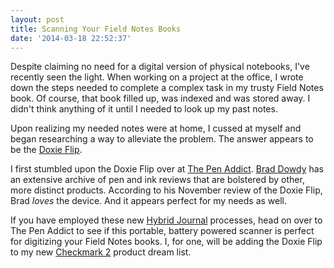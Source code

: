 ```yaml
---
layout: post
title: Scanning Your Field Notes Books
date: '2014-03-18 22:52:37'
---
```


<p>Despite claiming no need for a digital version of physical notebooks, I've recently seen the light. When working on a project at the office, I wrote down the steps needed to complete a complex task in my trusty Field Notes book. Of course, that book filled up, was indexed and was stored away. I didn't think anything of it until I needed to look up my past notes. </p>

<p>Upon realizing my needed notes were at home, I cussed at myself and began researching a way to alleviate the problem. The answer appears to be the <a href="http://www.getdoxie.com/product/flip/">Doxie Flip</a>.</p>

<p>I first stumbled upon the Doxie Flip over at <a href="http://penaddict.com/blog/2013/11/6/doxie-flip-review">The Pen Addict</a>. <a href="https://twitter.com/dowdyism">Brad Dowdy</a> has an extensive archive of pen and ink reviews that are bolstered by other, more distinct products. According to his November review of the Doxie Flip, Brad <em>loves</em> the device. And it appears perfect for my needs as well.</p>

<p>If you have employed these new <a href="http://www.thenewsprint.co//the-hybrid-journal">Hybrid Journal</a> processes, head on over to The Pen Addict to see if this portable, battery powered scanner is perfect for digitizing your Field Notes books. I, for one, will be adding the Doxie Flip to my new <a href="http://builtbysnowman.com/checkmark/">Checkmark 2</a> product dream list.</p>